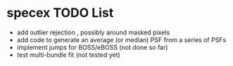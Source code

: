 # specex TODO List

- add outlier rejection , possibly around masked pixels
- add code to generate an average (or median) PSF from a series of PSFs
- implement jumps for BOSS/eBOSS (not done so far)
- test multi-bundle fit (not tested yet)
